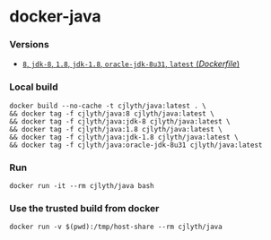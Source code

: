 # docker-java

### Versions

- [ `8`, `jdk-8`, `1.8`, `jdk-1.8`, `oracle-jdk-8u31`, `latest` (*Dockerfile*)](https://raw.githubusercontent.com/cjlyth/docker-java/master/Dockerfile)

### Local build

```
docker build --no-cache -t cjlyth/java:latest . \
&& docker tag -f cjlyth/java:8 cjlyth/java:latest \
&& docker tag -f cjlyth/java:jdk-8 cjlyth/java:latest \
&& docker tag -f cjlyth/java:1.8 cjlyth/java:latest \
&& docker tag -f cjlyth/java:jdk-1.8 cjlyth/java:latest \
&& docker tag -f cjlyth/java:oracle-jdk-8u31 cjlyth/java:latest
```

### Run

```
docker run -it --rm cjlyth/java bash
```

### Use the trusted build from docker

```
docker run -v $(pwd):/tmp/host-share --rm cjlyth/java
```
